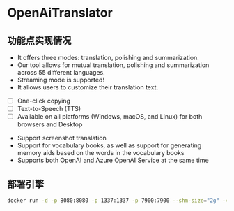 # OpenAiTranslator

## 功能点实现情况
- It offers three modes: translation, polishing and summarization.
- Our tool allows for mutual translation, polishing and summarization across 55 different languages.
- Streaming mode is supported!
- It allows users to customize their translation text.
- [ ] One-click copying
- [ ] Text-to-Speech (TTS)
- [ ] Available on all platforms (Windows, macOS, and Linux) for both browsers and Desktop
- Support screenshot translation
- Support for vocabulary books, as well as support for generating memory aids based on the words in the vocabulary books
- Supports both OpenAI and Azure OpenAI Service at the same time

## 部署引擎

```sh
docker run -d -p 8080:8080 -p 1337:1337 -p 7900:7900 --shm-size="2g" -v ${PWD}/hardir:/app/hardir hlohaus789/g4f:latest
```

